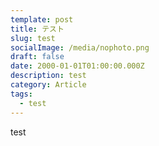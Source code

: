 ```yaml
---
template: post
title: テスト
slug: test
socialImage: /media/nophoto.png
draft: false
date: 2000-01-01T01:00:00.000Z
description: test
category: Article
tags:
  - test
---
```

test
